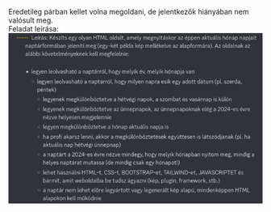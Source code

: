 Eredetileg párban kellet volna megoldani, de jelentkezők hiányában nem valósult meg.  
Feladat leírása:  
![Feladat leírás](feladat.png "Feladat leírás")
